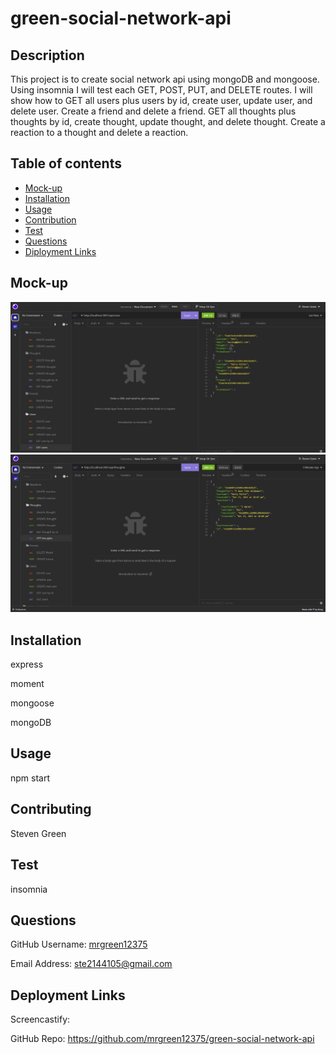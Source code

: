 # green-social-network-api

## Description
This project is to create social network api using mongoDB and mongoose. Using insomnia I will test each GET, POST, PUT, and DELETE routes. I will show how to GET all users plus users by id, create user, update user, and delete user. Create a friend and delete a friend. GET all thoughts plus thoughts by id, create thought, update thought, and delete thought. Create a reaction to a thought and delete a reaction. 
## Table of contents
- [Mock-up](#Mock-up)
- [Installation](#Installation)
- [Usage](#Usage)
- [Contribution](#Contributing)
- [Test](#Test)
- [Questions](#Questions)
- [Diployment Links](#Questions)
## Mock-up
![alt insomnia demo](image/users-mockup.jpg)
![alt insomnia demo](image/thoughts-mockup.jpg)
## Installation
express

moment

mongoose

mongoDB
## Usage
npm start
## Contributing
Steven Green
## Test
insomnia
## Questions
GitHub Username: [mrgreen12375](https://github.com/mrgreen12375)

Email Address: [ste2144105@gmail.com](ste2144105@gmail.com)
## Deployment Links
Screencastify: 

GitHub Repo: https://github.com/mrgreen12375/green-social-network-api